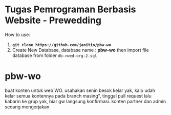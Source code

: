 # Tugas Pemrograman Berbasis Website - Prewedding
How to use:
1. **```git clone https://github.com/janitio/pbw-wo ```**
2. Create New Database, database name : **pbw-wo** then import file database 
   from folder ``` db->wed-org-2.sql ```

# pbw-wo
buat konten untuk web WO.
usahakan senin besok kelar yak, kalo udah kelar semua kontennya pada branch masing", tinggal pull request lalu kabarin ke grup yak, biar gw langsung konfirmasi.
konten partner dan admin sedang mengerjakan.
